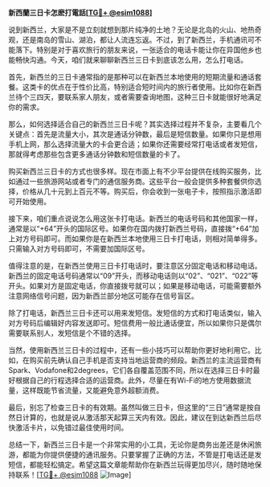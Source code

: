 **新西蘭三日卡怎麽打電話[[TG💪+ @esim1088](https://t.me/s/esim1088)]**

说到新西兰，大家是不是立刻就想到那片纯净的土地？无论是北岛的火山、地热奇观，还是南岛的雪山、湖泊，都让人流连忘返。不过，到了新西兰，手机通讯可不能落下。特别是对于喜欢旅行的朋友来说，一张适合的电话卡能让你在异国他乡也能畅快沟通。今天，咱们就来聊聊新西兰三日卡到底该怎么用，怎么打电话。

首先，新西兰的三日卡通常指的是那种可以在新西兰本地使用的短期流量和通话套餐。这类卡的优点在于性价比高，特别适合短时间内的旅行者使用。比如你在新西兰待个三四天，要联系家人朋友，或者需要查询地图，这种三日卡就能很好地满足你的需求。

那么，如何选择适合自己的新西兰三日卡呢？其实选择过程并不复杂，主要看几个关键点：首先是流量大小，其次是通话分钟数，最后是短信数量。如果你只是想用手机上网，那么选择流量大的卡会更合适；如果你还需要经常打电话或者发短信，那就得考虑那些包含更多通话分钟数和短信数量的卡了。

购买新西兰三日卡的方式也很多样。现在市面上有不少平台提供在线购买服务，比如通过一些旅游网站或者专门的通信服务商。这些平台一般会提供多种套餐供你选择，价格从几十元到上百元不等。购买后，你会收到一张电子卡，按照指示激活即可开始使用。

接下来，咱们重点说说怎么用这张卡打电话。新西兰的电话号码和其他国家一样，通常是以“+64”开头的国际区号。如果你在国内拨打新西兰号码，直接拨“+64”加上对方号码即可。而如果你是在新西兰本地使用三日卡打电话，则相对简单得多。只需输入对方号码即可，不需要加国际区号。

值得注意的是，在新西兰使用三日卡打电话时，要注意区分固定电话和移动电话。新西兰的固定电话号码通常以“09”开头，而移动电话则以“02”、“021”、“022”等开头。如果对方是固定电话，你直接拨号就可以；如果是移动电话，可能需要额外注意网络信号问题，因为新西兰部分地区可能存在信号盲区。

除了打电话，新西兰三日卡还可以用来发短信。发短信的方式和打电话类似，输入对方号码后编辑好内容发送即可。短信费用一般比通话便宜，所以如果你只是偶尔需要联系别人，发短信是个不错的选择。

当然，使用新西兰三日卡的过程中，还有一些小技巧可以帮助你更好地利用它。比如，在购买前先确认自己手机是否支持当地运营商的频段。新西兰的主流运营商有Spark、Vodafone和2degrees，它们各自覆盖范围不同，所以在选择三日卡时最好根据自己的行程选择合适的运营商。此外，尽量在有Wi-Fi的地方使用数据流量，这样既能节省流量，又能避免意外超额消费。

最后，别忘了检查三日卡的有效期。虽然叫做三日卡，但这里的“三日”通常是按自然日计算的，也就是说从激活那天起算三天内有效。因此，建议在到达新西兰后尽快激活卡片，以免错过最佳使用时间。

总结一下，新西兰三日卡是一个非常实用的小工具，无论你是商务出差还是休闲旅游，都能为你提供便捷的通讯服务。只要掌握了正确的方法，不管是打电话还是发短信，都能轻松搞定。希望这篇文章能帮助你在新西兰玩得更加尽兴，随时随地保持联系！[[TG💪+ @esim1088](https://t.me/s/esim1088) ![Image](https://i.postimg.cc/4NQfJmqS/Snipaste-2025-05-13-00-14-12.png)]